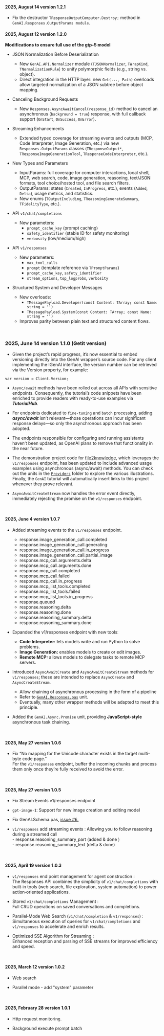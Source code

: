 #### 2025, August 14 version 1.2.1
- Fix the destructor `TResponseOutputComputer.Destroy;` method in `GenAI.Responses.OutputParams module`.

#### 2025, August 12 version 1.2.0
**Modifications to ensure full use of the gtp-5 model**

- JSON Normalization Before Deserialization
  - New `GenAI.API.Normalizer` module (`TJSONNormalizer`, `TWrapKind`, `TNormalizationRule`) to unify polymorphic fields (e.g., string vs. object).
  - Direct integration in the HTTP layer: new `Get(..., Path)` overloads allow targeted normalization of a JSON subtree before object mapping.

- Canceling Background Requests
  - New `Responses.AsyncAwaitCancel(response_id)` method to cancel an asynchronous (`background = true`) response, with full callback support (`OnStart`, `OnSuccess`, `OnError`).

- Streaming Enhancements
  - Extended typed coverage for streaming events and outputs (MCP, Code Interpreter, Image Generation, etc.) via new `Responses.OutputParams` classes (`TResponseOutput*`, `TResponseImageGenerationTool`, `TResponseCodeInterpreter`, etc.).

- New Types and Parameters
  - InputParams: full coverage for computer interactions, local shell, MCP, web search, code, image generation, reasoning, text/JSON formats, tool choice/hosted tool, and file search filters.
  - OutputParams: states (`Created`, `InProgress`, etc.), events (`Added`, `Delta`), usage metrics, and statistics.
  - New enums (`TOutputIncluding`, `TReasoningGenerateSummary`, `TFidelityType`, etc.).

- API `v1/chat/completions`
  - New parameters:
    - `prompt_cache_key` (prompt caching)
    - `safety_identifier` (stable ID for safety monitoring)
    - `verbosity` (low/medium/high)

- API `v1/responses`
  - New parameters:
    - `max_tool_calls`
    - `prompt` (template reference via `TPromptParams`)
    - `prompt_cache_key`, `safety_identifier`
    - `stream_options`, `top_logprobs`, `verbosity`

- Structured System and Developer Messages
  - New overloads:
    - `TMessagePayload.Developer(const Content: TArray; const Name: string = '')`
    - `TMessagePayload.System(const Content: TArray; const Name: string = '')`
  - Improves parity between plain text and structured content flows.

<br>

### 2025, June 14 version 1.1.0 (**Getit version**)
- Given the project’s rapid progress, it’s now essential to embed versioning directly into the GenAI wrapper’s source code. For any client implementing the IGenAI interface, the version number can be retrieved via the Version property, for example:
```Delphi
var version = Client.Version;
```
- `Async/await` methods have been rolled out across all APIs with sensitive endpoints. Consequently, the tutorial’s code snippets have been enriched to provide readers with ready-to-use examples via ***TutorialHub***.

- For endpoints dedicated to `fine-tuning` and `batch` processing, adding ***async/await*** isn’t relevant—those operations can incur significant response delays—so only the asynchronous approach has been adopted.

- The endpoints responsible for configuring and running assistants haven’t been updated, as OpenAI plans to remove that functionality in the near future.

- The demonstration project code for [file2knowledge](https://github.com/MaxiDonkey/file2knowledge), which leverages the `v1/responses` endpoint, has been updated to include advanced usage examples using asynchronous (async/await) methods. You can check out the units in the [`Providers`](https://github.com/MaxiDonkey/file2knowledge/tree/main/providers) folder to explore the various illustrations. Finally, the `GenAI` tutorial will automatically insert links to this project whenever they prove relevant.

- `AsyncAwaitCreateStream` now handles the error event directly, immediately rejecting the promise on the `v1/responses` endpoint. 

<br>

#### 2025, June 4 version 1.0.7 
- Added streaming events to the `v1/responses` endpoint.
    - response.image_generation_call.completed
    - response.image_generation_call.generating
    - response.image_generation_call.in_progress
    - response.image_generation_call.partial_image
    - response.mcp_call.arguments.delta
    - response.mcp_call.arguments.done
    - response.mcp_call.completed
    - response.mcp_call.failed
    - response.mcp_call.in_progress
    - response.mcp_list_tools.completed
    - response.mcp_list_tools.failed
    - response.mcp_list_tools.in_progress
    - response.queued
    - response.reasoning.delta
    - response.reasoning.done
    - response.reasoning_summary.delta
    - response.reasoning_summary.done

- Expanded the v1/responses endpoint with new tools:
   - **Code Interpreter:** lets models write and run Python to solve problems.
   - **Image Generation:** enables models to create or edit images.
   - **Remote MCP:** allows models to delegate tasks to remote MCP servers.

- Introduced `AsyncAwaitCreate` and `AsyncAwaitCreateStream` methods for `v1/responses`; these are intended to replace `AsyncCreate` and `AsyncCreateStream`. 
    - Allow chaining of asynchronous processing in the form of a pipeline
    - Refer to [`GenAI.Responses.pas`](https://github.com/MaxiDonkey/DelphiGenAI/blob/main/source/GenAI.Responses.pas) unit.
    - Eventually, many other wrapper methods will be adapted to meet this principle.

- Added the `GenAI.Async.Promise` unit, providing **JavaScript-style** asynchronous task chaining.

<br>

#### 2025, May 27 version 1.0.6
- Fix “No mapping for the Unicode character exists in the target multi-byte code page.” <br > 
For the `v1/responses` endpoint, buffer the incoming chunks and process them only once they’re fully received to avoid the error. 

<br>

#### 2025, May 27 version 1.0.5
- Fix Stream Events v1/responses endpoint

- `gpt-image-1`: Support for new image creation and editing model

- Fix GenAI.Schema.pas, [issue #6.](https://github.com/MaxiDonkey/DelphiGenAI/issues/6)

- `v1/responses` add streaming events : Allowing you to follow reasoning during a streamed call <br>
      - response.reasoning_summary_part (added & done )  <br>
      - response.reasoning_summary_text (delta & done)  <br>

<br>

#### 2025, April 19 version 1.0.3
- `v1/responses` end point management for agent construction : <br>
 The Responses API combines the simplicity of `v1/chat/completions` with built‑in tools (web search, file exploration, system automation) to power action‑oriented applications.

- Stored `v1/chat/completions` Management : <br>
  Full CRUD operations on saved conversations and completions.

- Parallel‑Mode Web Search (`v1/chat/completion` & `v1/responses`) : <br> 
  Simultaneous execution of queries for `v1/chat/completions` and `v1/responses` to accelerate and enrich results.

- Optimized SSE Algorithm for Streaming : <br>
  Enhanced reception and parsing of SSE streams for improved efficiency and speed.

<br>

#### 2025, March 12 version 1.0.2
- Web search 

- Parallel mode - add "system" parameter

<br>

#### 2025, February 28 version 1.0.1
- Http request monitoring.

- Background execute prompt batch 